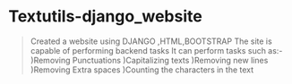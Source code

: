 # Textutils-django_website
>Created a website using DJANGO ,HTML,BOOTSTRAP
>The site is capable of performing backend tasks
>It can perform tasks such as:-
    )Removing Punctuations
    )Capitalizing texts
    )Removing new lines
    )Removing Extra spaces
    )Counting the characters in the text

